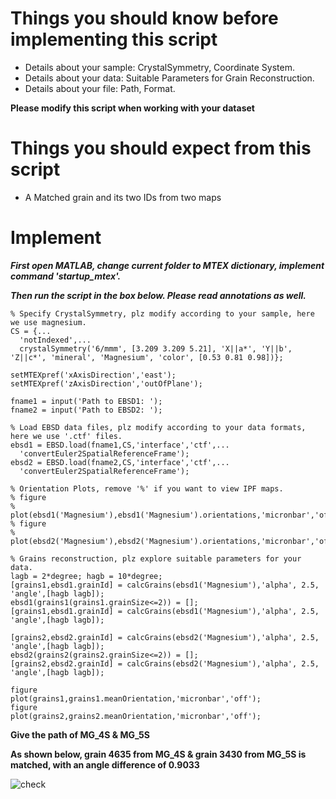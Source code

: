 # Things you should know before implementing this script

- Details about your sample: CrystalSymmetry, Coordinate System.
- Details about your data: Suitable Parameters for Grain Reconstruction.
- Details about your file: Path, Format.

**Please modify this script when working with your dataset**

# Things you should expect from this script

- A Matched grain and its two IDs from two maps

# Implement

***First open MATLAB, change current folder to MTEX dictionary, implement command '_startup_mtex_'.***

***Then run the script in the box below. Please read annotations as well.***

```
% Specify CrystalSymmetry, plz modify according to your sample, here we use magnesium.
CS = {... 
  'notIndexed',...
  crystalSymmetry('6/mmm', [3.209 3.209 5.21], 'X||a*', 'Y||b', 'Z||c*', 'mineral', 'Magnesium', 'color', [0.53 0.81 0.98])};

setMTEXpref('xAxisDirection','east');
setMTEXpref('zAxisDirection','outOfPlane');

fname1 = input('Path to EBSD1: ');
fname2 = input('Path to EBSD2: ');

% Load EBSD data files, plz modify according to your data formats, here we use '.ctf' files.
ebsd1 = EBSD.load(fname1,CS,'interface','ctf',...
  'convertEuler2SpatialReferenceFrame');
ebsd2 = EBSD.load(fname2,CS,'interface','ctf',...
  'convertEuler2SpatialReferenceFrame');

% Orientation Plots, remove '%' if you want to view IPF maps.
% figure
% plot(ebsd1('Magnesium'),ebsd1('Magnesium').orientations,'micronbar','off');
% figure
% plot(ebsd2('Magnesium'),ebsd2('Magnesium').orientations,'micronbar','off');

% Grains reconstruction, plz explore suitable parameters for your data.
lagb = 2*degree; hagb = 10*degree;
[grains1,ebsd1.grainId] = calcGrains(ebsd1('Magnesium'),'alpha', 2.5, 'angle',[hagb lagb]);
ebsd1(grains1(grains1.grainSize<=2)) = [];
[grains1,ebsd1.grainId] = calcGrains(ebsd1('Magnesium'),'alpha', 2.5, 'angle',[hagb lagb]);

[grains2,ebsd2.grainId] = calcGrains(ebsd2('Magnesium'),'alpha', 2.5, 'angle',[hagb lagb]);
ebsd2(grains2(grains2.grainSize<=2)) = [];
[grains2,ebsd2.grainId] = calcGrains(ebsd2('Magnesium'),'alpha', 2.5, 'angle',[hagb lagb]);

figure
plot(grains1,grains1.meanOrientation,'micronbar','off');
figure
plot(grains2,grains2.meanOrientation,'micronbar','off');
```

**Give the path of MG_4S & MG_5S**

**As shown below, grain 4635 from MG_4S & grain 3430 from MG_5S is matched, with an angle difference of 0.9033**

![check](https://github.com/TrackRex/Track-Rex/assets/161822160/07f3e905-382a-49ee-9d13-1e713046a3a6)


